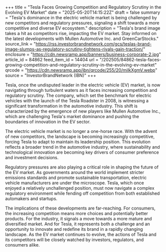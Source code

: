 +++
title = "Tesla Faces Growing Competition and Regulatory Scrutiny in the Evolving EV Market"
date = "2025-05-20T14:15:22Z"
draft = false
summary = "Tesla's dominance in the electric vehicle market is being challenged by new competitors and regulatory pressures, signaling a shift towards a more competitive and diverse EV ecosystem."
description = "Tesla's brand image takes a hit as competitors rise, impacting the EV market. Stay informed on the latest developments with Mullen Automotive Inc. and GreenCarStocks."
source_link = "https://rss.investorbrandnetwork.com/gcs/teslas-brand-image-slumps-as-regulatory-scrutiny-tightens-rivals-gain-traction/"
enclosure = "https://cdn.newsramp.app/banners/business-corporate-2.jpg"
article_id = 84862
feed_item_id = 14404
url = "/202505/84862-tesla-faces-growing-competition-and-regulatory-scrutiny-in-the-evolving-ev-market"
qrcode = "https://cdn.newsramp.app/ibn/qrcode/255/20/milkXgmV.webp"
source = "InvestorBrandNetwork (IBN)"
+++

<p>Tesla, once the undisputed leader in the electric vehicle (EV) market, is now navigating through turbulent waters as it faces increasing competition and regulatory scrutiny. The company, which set the benchmark for electric vehicles with the launch of the Tesla Roadster in 2008, is witnessing a significant transformation in the automotive industry. This shift is characterized by the emergence of new players like Mullen Automotive Inc., which are challenging Tesla's market dominance and pushing the boundaries of innovation in the EV sector.</p><p>The electric vehicle market is no longer a one-horse race. With the advent of new competitors, the landscape is becoming increasingly competitive, forcing Tesla to adapt to maintain its leadership position. This evolution reflects a broader trend in the automotive industry, where sustainability and technological innovation are becoming key drivers of consumer preference and investment decisions.</p><p>Regulatory pressures are also playing a critical role in shaping the future of the EV market. As governments around the world implement stricter emissions standards and promote sustainable transportation, electric vehicle manufacturers are under the microscope. Tesla, which once enjoyed a relatively unchallenged position, must now navigate a complex regulatory environment while fending off competition from both established automakers and startups.</p><p>The implications of these developments are far-reaching. For consumers, the increasing competition means more choices and potentially better products. For the industry, it signals a move towards a more mature and diversified market. And for Tesla, it represents both a challenge and an opportunity to innovate and redefine its brand in a rapidly changing landscape. As the EV market continues to evolve, the actions of Tesla and its competitors will be closely watched by investors, regulators, and consumers alike.</p>